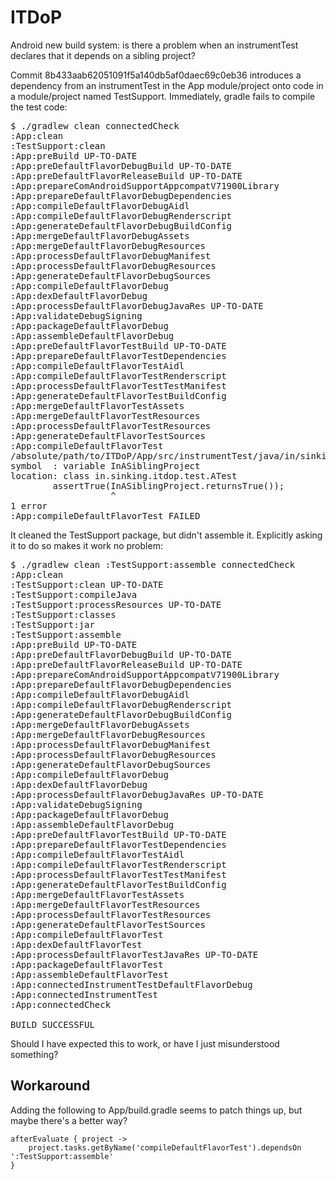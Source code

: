 ITDoP
=====

Android new build system: is there a problem when an instrumentTest declares that it depends on a sibling project?

Commit 8b433aab62051091f5a140db5af0daec69c0eb36 introduces a dependency from an instrumentTest in the App module/project onto code
in a module/project named TestSupport. Immediately, gradle fails to compile the test code:

<pre>
$ ./gradlew clean connectedCheck
:App:clean
:TestSupport:clean
:App:preBuild UP-TO-DATE
:App:preDefaultFlavorDebugBuild UP-TO-DATE
:App:preDefaultFlavorReleaseBuild UP-TO-DATE
:App:prepareComAndroidSupportAppcompatV71900Library
:App:prepareDefaultFlavorDebugDependencies
:App:compileDefaultFlavorDebugAidl
:App:compileDefaultFlavorDebugRenderscript
:App:generateDefaultFlavorDebugBuildConfig
:App:mergeDefaultFlavorDebugAssets
:App:mergeDefaultFlavorDebugResources
:App:processDefaultFlavorDebugManifest
:App:processDefaultFlavorDebugResources
:App:generateDefaultFlavorDebugSources
:App:compileDefaultFlavorDebug
:App:dexDefaultFlavorDebug
:App:processDefaultFlavorDebugJavaRes UP-TO-DATE
:App:validateDebugSigning
:App:packageDefaultFlavorDebug
:App:assembleDefaultFlavorDebug
:App:preDefaultFlavorTestBuild UP-TO-DATE
:App:prepareDefaultFlavorTestDependencies
:App:compileDefaultFlavorTestAidl
:App:compileDefaultFlavorTestRenderscript
:App:processDefaultFlavorTestTestManifest
:App:generateDefaultFlavorTestBuildConfig
:App:mergeDefaultFlavorTestAssets
:App:mergeDefaultFlavorTestResources
:App:processDefaultFlavorTestResources
:App:generateDefaultFlavorTestSources
:App:compileDefaultFlavorTest
/absolute/path/to/ITDoP/App/src/instrumentTest/java/in/sinking/itdop/test/ATest.java:7: cannot find symbol
symbol  : variable InASiblingProject
location: class in.sinking.itdop.test.ATest
        assertTrue(InASiblingProject.returnsTrue());
                   ^
1 error
:App:compileDefaultFlavorTest FAILED
</pre>

It cleaned the TestSupport package, but didn't assemble it. Explicitly asking it to do so makes it work no problem:

<pre>
$ ./gradlew clean :TestSupport:assemble connectedCheck
:App:clean
:TestSupport:clean UP-TO-DATE
:TestSupport:compileJava
:TestSupport:processResources UP-TO-DATE
:TestSupport:classes
:TestSupport:jar
:TestSupport:assemble
:App:preBuild UP-TO-DATE
:App:preDefaultFlavorDebugBuild UP-TO-DATE
:App:preDefaultFlavorReleaseBuild UP-TO-DATE
:App:prepareComAndroidSupportAppcompatV71900Library
:App:prepareDefaultFlavorDebugDependencies
:App:compileDefaultFlavorDebugAidl
:App:compileDefaultFlavorDebugRenderscript
:App:generateDefaultFlavorDebugBuildConfig
:App:mergeDefaultFlavorDebugAssets
:App:mergeDefaultFlavorDebugResources
:App:processDefaultFlavorDebugManifest
:App:processDefaultFlavorDebugResources
:App:generateDefaultFlavorDebugSources
:App:compileDefaultFlavorDebug
:App:dexDefaultFlavorDebug
:App:processDefaultFlavorDebugJavaRes UP-TO-DATE
:App:validateDebugSigning
:App:packageDefaultFlavorDebug
:App:assembleDefaultFlavorDebug
:App:preDefaultFlavorTestBuild UP-TO-DATE
:App:prepareDefaultFlavorTestDependencies
:App:compileDefaultFlavorTestAidl
:App:compileDefaultFlavorTestRenderscript
:App:processDefaultFlavorTestTestManifest
:App:generateDefaultFlavorTestBuildConfig
:App:mergeDefaultFlavorTestAssets
:App:mergeDefaultFlavorTestResources
:App:processDefaultFlavorTestResources
:App:generateDefaultFlavorTestSources
:App:compileDefaultFlavorTest
:App:dexDefaultFlavorTest
:App:processDefaultFlavorTestJavaRes UP-TO-DATE
:App:packageDefaultFlavorTest
:App:assembleDefaultFlavorTest
:App:connectedInstrumentTestDefaultFlavorDebug
:App:connectedInstrumentTest
:App:connectedCheck

BUILD SUCCESSFUL
</pre>

Should I have expected this to work, or have I just misunderstood something?

Workaround
----------

Adding the following to App/build.gradle seems to patch things up, but maybe there's a better way?

    afterEvaluate { project ->
        project.tasks.getByName('compileDefaultFlavorTest').dependsOn ':TestSupport:assemble'
    }